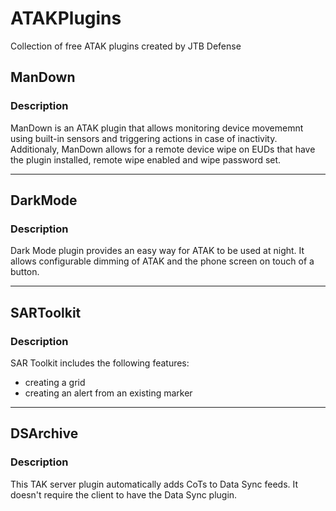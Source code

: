 # ATAKPlugins
Collection of free ATAK plugins created by JTB Defense

## ManDown

### Description 

ManDown is an ATAK plugin that allows monitoring device movememnt using built-in sensors and triggering actions in case of inactivity.
Additionaly, ManDown allows for a remote device wipe on EUDs that have the plugin installed, remote wipe enabled and wipe password set.

---

## DarkMode

### Description

Dark Mode plugin provides an easy way for ATAK to be used at night. It allows configurable dimming of ATAK and the phone screen on touch of a button.

---

## SARToolkit

### Description

SAR Toolkit includes the following features:
- creating a grid
- creating an alert from an existing marker

---

## DSArchive

### Description

This TAK server plugin automatically adds CoTs to Data Sync feeds. It doesn't require the client to have the Data Sync plugin.

